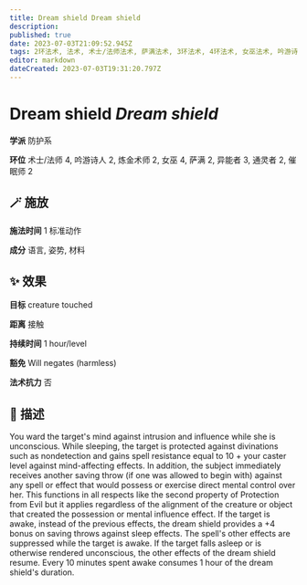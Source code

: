 ```yaml
---
title: Dream shield Dream shield
description: 
published: true
date: 2023-07-03T21:09:52.945Z
tags: 2环法术, 法术, 术士/法师法术, 萨满法术, 3环法术, 4环法术, 女巫法术, 吟游诗人法术, 防护系, 炼金术师法术, 异能者法术, 催眠师法术, 通灵者法术
editor: markdown
dateCreated: 2023-07-03T19:31:20.797Z
---
```


# **Dream shield** *Dream shield*

**学派** 防护系 

**环位** 术士/法师 4, 吟游诗人 2, 炼金术师 2, 女巫 4, 萨满 2, 异能者 3, 通灵者 2, 催眠师 2

## 🪄 施放

**施法时间** 1 标准动作

**成分** 语言, 姿势, 材料

## ✨ 效果 

**目标** creature touched 

**距离** 接触  

**持续时间** 1 hour/level 

**豁免** Will negates (harmless)

**法术抗力** 否

## 📖 描述

You ward the target's mind against intrusion and influence while she is unconscious. While sleeping, the target is protected against divinations such as nondetection and gains spell resistance equal to 10 + your caster level against mind-affecting effects. In addition, the subject immediately receives another saving throw (if one was allowed to begin with) against any spell or effect  that would possess or exercise direct mental control over her. This functions in all respects like the second property of Protection from Evil but it applies regardless of the alignment of the creature or object that created the possession or mental influence effect.  If the target is awake, instead of the previous effects, the dream shield provides a +4 bonus on saving throws against sleep effects. The spell's other effects are suppressed while the target is awake. If the target falls asleep or is otherwise rendered unconscious, the other effects of the dream shield resume. Every 10 minutes spent awake consumes 1 hour of the dream shield's duration.
    